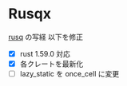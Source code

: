 # Rusqx
[rusq](https://github.com/hajifkd/rusq) の写経
以下を修正
- [x] rust 1.59.0 対応
- [x] 各クレートを最新化
- [ ] lazy_static を once_cell に変更
